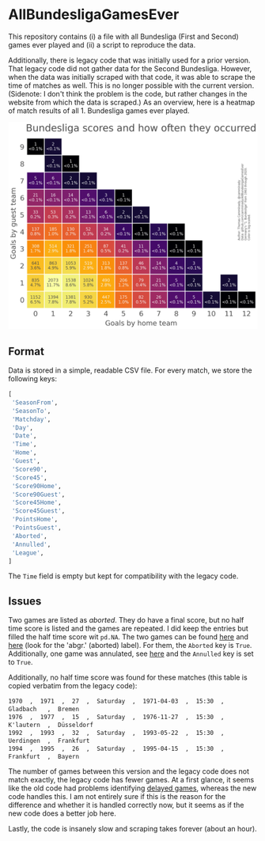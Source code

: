# AllBundesligaGamesEver

This repository contains (i) a file with all Bundesliga (First and Second) games ever played and (ii) a script to reproduce the data.

Additionally, there is legacy code that was initially used for a prior version. That legacy code did not gather data for the Second Bundesliga. However, when the data was initially scraped with that code, it was able to scrape the time of matches as well. This is no longer possible with the current version. (Sidenote: I don't think the problem is the code, but rather changes in the website from which the data is scraped.) As an overview, here is a heatmap of match results of all 1. Bundesliga games ever played.

![SummaryOfGoals](ScoreboardPercentage.png)

## Format

Data is stored in a simple, readable CSV file. For every match, we store the following keys:

```python
[
 'SeasonFrom',
 'SeasonTo',
 'Matchday',
 'Day',
 'Date',
 'Time',
 'Home',
 'Guest',
 'Score90',
 'Score45',
 'Score90Home',
 'Score90Guest',
 'Score45Home',
 'Score45Guest',
 'PointsHome',
 'PointsGuest',
 'Aborted',
 'Annulled',
 'League',
]
```

The `Time` field is empty but kept for compatibility with the legacy code.


## Issues
Two games are listed as *aborted*. They do have a final score, but no half time score is listed and the games are repeated. I did keep the entries but filled the half time score wit `pd.NA`. The two games can be found [here](https://www.kicker.de/bundesliga/spieltag/2007-08/28/0) and [here](https://www.kicker.de/bundesliga/spieltag/1963-64/14/0) (look for the 'abgr.' (aborted) label). For them, the `Aborted` key is `True`. Additionally, one game was annulated, see [here](https://www.kicker.de/2-bundesliga/spieltag/2003-04/13/0) and the `Annulled` key is set to `True`.

Additionally, no half time score was found for these matches (this table is copied verbatim from the legacy code):
```
1970  ,  1971  ,  27  ,  Saturday  ,  1971-04-03  ,  15:30  ,  Gladbach   ,  Bremen
1976  ,  1977  ,  15  ,  Saturday  ,  1976-11-27  ,  15:30  ,  K'lautern  ,  Düsseldorf 
1992  ,  1993  ,  32  ,  Saturday  ,  1993-05-22  ,  15:30  ,  Uerdingen  ,  Frankfurt  
1994  ,  1995  ,  26  ,  Saturday  ,  1995-04-15  ,  15:30  ,  Frankfurt  ,  Bayern  
```

The number of games between this version and the legacy code does not match exactly, the legacy code has fewer games. At a first glance, it seems like the old code had problems identifying [delayed games](https://www.kicker.de/bundesliga/spieltag/1963-64/25), whereas the new code handles this. I am not entirely sure if this is the reason for the difference and whether it is handled correctly now, but it seems as if the new code does a better job here. 

Lastly, the code is insanely slow and scraping takes forever (about an hour). 
